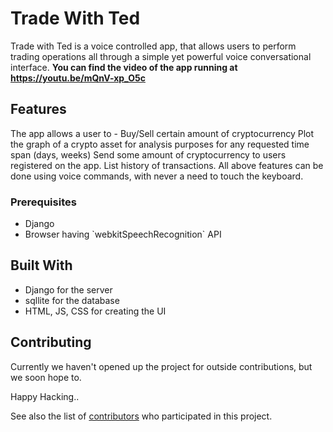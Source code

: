 # Trade With Ted

Trade with Ted is a voice controlled app, that allows users to perform trading operations all through a simple yet powerful voice conversational interface. <b>You can find the video of the app running at https://youtu.be/mQnV-xp_O5c</b>

## Features
The app allows a user to -
Buy/Sell certain amount of cryptocurrency 
Plot the graph of a crypto asset for analysis purposes for any requested time span (days, weeks)
Send some amount of cryptocurrency to users registered on the app.
List history of transactions.
All above features can be done using voice commands, with never a need to touch the keyboard.

### Prerequisites

<ul>
  <li>Django</li>
  <li>Browser having `webkitSpeechRecognition` API</li>
</ul>

## Built With

* Django for the server
* sqllite for the database
* HTML, JS, CSS for creating the UI

## Contributing

Currently we haven't opened up the project for outside contributions, but we soon hope to.

Happy Hacking..

See also the list of [contributors](https://github.com/Cryzek/Trade-with-Ted-HINT18/contributors) who participated in this project.
